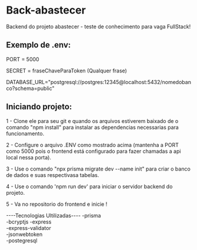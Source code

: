 # Back-abastecer
Backend do projeto abastecer - teste de conhecimento para vaga FullStack!

## Exemplo de .env:
PORT = 5000    

SECRET = fraseChaveParaToken (Qualquer frase)    

DATABASE_URL="postgresql://postgres:12345@localhost:5432/nomedobanco?schema=public"

## Iniciando projeto:
1 - Clone ele para seu git e quando os arquivos estiverem baixado de o comando "npm install" para instalar as dependencias necessarias para funcionamento.    

2 - Configure o arquivo .ENV como mostrado acima (mantenha a PORT como 5000 pois o frontend está configurado para fazer chamadas a api local nessa porta).    

3 - Use o comando "npx prisma migrate dev --name init" para criar o banco de dados e suas respectivasa tabelas.    

4 - Use o comando 'npm run dev' para iniciar o servidor backend do projeto.    

5 - Va no repositorio do frontend e inicie !

----Tecnologias Ultilizadas----
-prisma  
-bcryptjs 
-express  
-express-validator   
-jsonwebtoken    
-postegresql   

